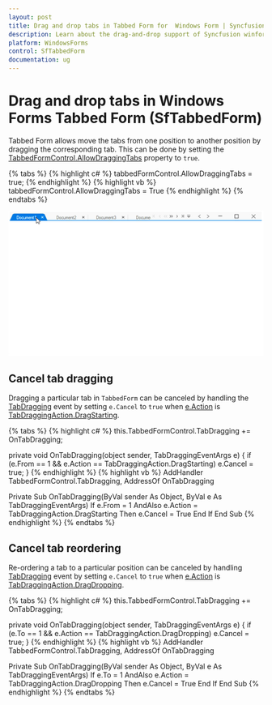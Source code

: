 ```yaml
---
layout: post
title: Drag and drop tabs in Tabbed Form for  Windows Form | Syncfusion
description: Learn about the drag-and-drop support of Syncfusion winform TabbedForm control, which is used to rearrange the tabs by dragging the tabs and more details.
platform: WindowsForms
control: SfTabbedForm
documentation: ug
---
```


# Drag and drop tabs in Windows Forms Tabbed Form (SfTabbedForm)

Tabbed Form allows move the tabs from one position to another position by dragging the corresponding tab. This can be done by setting the [TabbedFormControl.AllowDraggingTabs](https://help.syncfusion.com/cr/windowsforms/Syncfusion.Windows.Forms.Tools.SfTabbedFormControl.html#Syncfusion_Windows_Forms_Tools_SfTabbedFormControl_AllowDraggingTabs) property to `true`.

{% tabs %}
{% highlight c# %}
tabbedFormControl.AllowDraggingTabs = true;	
{% endhighlight %}
{% highlight vb %}
tabbedFormControl.AllowDraggingTabs = True
{% endhighlight %}
{% endtabs %}

![Winforms showing the drag and drop in tabbed form](DragandDroptabs_images/DragandDroptabs_images_img1.gif)

## Cancel tab dragging

Dragging a particular tab in `TabbedForm` can be canceled by handling the [TabDragging](https://help.syncfusion.com/cr/windowsforms/Syncfusion.Windows.Forms.Tools.SfTabbedFormControl.html) event by setting `e.Cancel` to `true` when [e.Action](https://help.syncfusion.com/cr/windowsforms/Syncfusion.Windows.Forms.Tools.TabDraggingEventArgs.html#Syncfusion_Windows_Forms_Tools_TabDraggingEventArgs_Action) is [TabDraggingAction.DragStarting](https://help.syncfusion.com/cr/windowsforms/Syncfusion.Windows.Forms.Tools.TabDraggingAction.html). 

{% tabs %}
{% highlight c# %}
this.TabbedFormControl.TabDragging += OnTabDragging;

private void OnTabDragging(object sender, TabDraggingEventArgs e)
{
    if (e.From == 1 && e.Action == TabDraggingAction.DragStarting)
        e.Cancel = true;
}
{% endhighlight %}
{% highlight vb %}
AddHandler TabbedFormControl.TabDragging, AddressOf OnTabDragging

Private Sub OnTabDragging(ByVal sender As Object, ByVal e As TabDraggingEventArgs)
	If e.From = 1 AndAlso e.Action = TabDraggingAction.DragStarting Then
		e.Cancel = True
	End If
End Sub
{% endhighlight %}
{% endtabs %}

## Cancel tab reordering

Re-ordering a tab to a particular position can be canceled by handling [TabDragging](https://help.syncfusion.com/cr/windowsforms/Syncfusion.Windows.Forms.Tools.SfTabbedFormControl.html) event by setting `e.Cancel` to `true` when [e.Action](https://help.syncfusion.com/cr/windowsforms/Syncfusion.Windows.Forms.Tools.TabDraggingEventArgs.html#Syncfusion_Windows_Forms_Tools_TabDraggingEventArgs_Action) is [TabDraggingAction.DragDropping](https://help.syncfusion.com/cr/windowsforms/Syncfusion.Windows.Forms.Tools.TabDraggingAction.html).

{% tabs %}
{% highlight c# %}
this.TabbedFormControl.TabDragging += OnTabDragging;

private void OnTabDragging(object sender, TabDraggingEventArgs e)
{
    if (e.To == 1 && e.Action == TabDraggingAction.DragDropping)
        e.Cancel = true;
}
{% endhighlight %}
{% highlight vb %}
AddHandler TabbedFormControl.TabDragging, AddressOf OnTabDragging

Private Sub OnTabDragging(ByVal sender As Object, ByVal e As TabDraggingEventArgs)
	If e.To = 1 AndAlso e.Action = TabDraggingAction.DragDropping Then
		e.Cancel = True
	End If
End Sub
{% endhighlight %}
{% endtabs %}
